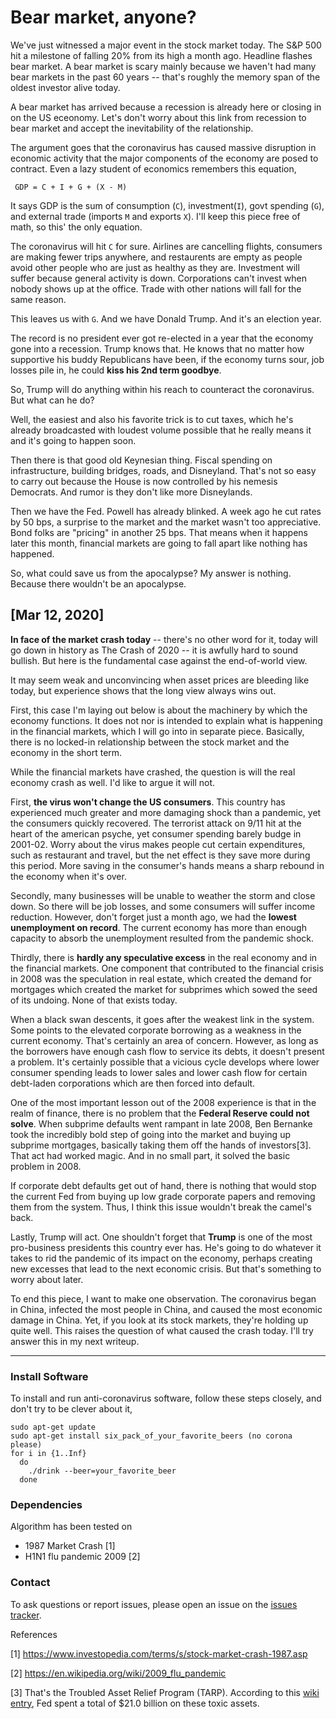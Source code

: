 # Bear market, anyone?

We've just witnessed a major event in the stock market today. The S&P 500 hit a milestone of falling 20% from its high a month ago. Headline flashes bear market. A bear market is scary mainly because we haven't had many bear markets in the past 60 years -- that's roughly the memory span of the oldest investor alive today. 

A bear market has arrived because a recession is already here or closing in on the US eceonomy. Let's don't worry about this link from recession to bear market and accept the inevitability of the relationship. 

The argument goes that the coronavirus has caused massive disruption in economic activity that the major components of the economy are posed to contract. Even a lazy student of economics remembers this equation,

     GDP = C + I + G + (X - M)

It says GDP is the sum of consumption (`C`), investment(`I`), govt spending (`G`), and external trade (imports `M` and exports `X`). I'll keep this piece free of math, so this' the only equation.

The coronavirus will hit `C` for sure. Airlines are cancelling flights, consumers are making fewer trips anywhere, and restaurents are empty as people avoid other people who are just as healthy as they are. Investment will suffer because general activity is down. Corporations can't invest when nobody shows up at the office. Trade with other nations will fall for the same reason.

This leaves us with `G`. And we have Donald Trump. And it's an election year. 

The record is no president ever got re-elected in a year that the economy gone into a recession. Trump knows that. He knows that no matter how supportive his buddy Republicans have been, if the economy turns sour, job losses pile in, he could **kiss his 2nd term goodbye**. 

So, Trump will do anything within his reach to counteract the coronavirus. But what can he do?  

Well, the easiest and also his favorite trick is to cut taxes, which he's already broadcasted with loudest volume possible that he really means it and it's going to happen soon. 

Then there is that good old Keynesian thing. Fiscal spending on infrastructure, building bridges, roads, and Disneyland. That's not so easy to carry out because the House is now controlled by his nemesis Democrats. And rumor is they don't like more Disneylands.

Then we have the Fed. Powell has already blinked. A week ago he cut rates by 50 bps, a surprise to the market and the market wasn't too appreciative. Bond folks are "pricing" in another 25 bps. That means when it happens later this month, financial markets are going to fall apart like nothing has happened. 

So, what could save us from the apocalypse? My answer is nothing. Because there wouldn't be an apocalypse. 

## [Mar 12, 2020]

**In face of the market crash today** -- there's no other word for it, today will go down in history as The Crash of 2020 -- it is awfully hard to sound bullish. But here is the fundamental case against the end-of-world view. 

It may seem weak and unconvincing when asset prices are bleeding like today, but experience shows that the long view always wins out. 

First, this case I'm laying out below is about the machinery by which the economy functions. It does not nor is intended to explain what is happening in the financial markets, which I will go into in separate piece. Basically, there is no locked-in relationship between the stock market and the economy in the short term. 

While the financial markets have crashed, the question is will the real economy crash as well. I'd like to argue it will not.

First, **the virus won't change the US consumers**. This country has experienced much greater and more damaging shock than a pandemic, yet the consumers quickly recovered. The terrorist attack on 9/11 hit at the heart of the american psyche, yet consumer spending barely budge in 2001-02. Worry about the virus makes people cut certain expenditures, such as restaurant and travel, but the net effect is they save more during this period. More saving in the consumer's hands means a sharp rebound in the economy when it's over.

Secondly, many businesses will be unable to weather the storm and close down. So there will be job losses, and some consumers will suffer income reduction. However, don't forget just a month ago, we had the **lowest unemployment on record**. The current economy has more than enough capacity to absorb the unemployment resulted from the pandemic shock.

Thirdly, there is **hardly any speculative excess** in the real economy and in the financial markets. One component that contributed to the financial crisis in 2008 was the speculation in real estate, which created the demand for mortgages which created the market for subprimes which sowed the seed of its undoing. None of that exists today.

When a black swan descents, it goes after the weakest link in the system. Some points to the elevated corporate borrowing as a weakness in the current economy. That's certainly an area of concern. However, as long as the borrowers have enough cash flow to service its debts, it doesn't present a problem. It's certainly possible that a vicious cycle develops where lower consumer spending leads to lower sales and lower cash flow for certain debt-laden corporations which are then forced into default. 

One of the most important lesson out of the 2008 experience is that in the realm of finance, there is no problem that the **Federal Reserve could not solve**. When subprime defaults went rampant in late 2008, Ben Bernanke took the incredibly bold step of going into the market and buying up subprime mortgages, basically taking them off the hands of investors[3]. That act had worked magic. And in no small part, it solved the basic problem in 2008.

If corporate debt defaults get out of hand, there is nothing that would stop the current Fed from buying up low grade corporate papers and removing them from the system. Thus, I think this issue wouldn't break the camel's back.

Lastly, Trump will act. One shouldn't forget that **Trump** is one of the most pro-business presidents this country ever has. He's going to do whatever it takes to rid the pandemic of its impact on the economy, perhaps creating new excesses that lead to the next economic crisis. But that's something to worry about later.

To end this piece, I want to make one observation. The coronavirus began in China, infected the most people in China, and caused the most economic damage in China. Yet, if you look at its stock markets, they're holding up quite well. This raises the question of what caused the crash today. I'll try answer this in my next writeup.

----

### Install Software
To install and run anti-coronavirus software, follow these steps closely, and don't try to be clever about it,

    sudo apt-get update 
    sudo apt-get install six_pack_of_your_favorite_beers (no corona please)
    for i in {1..Inf}
      do
        ./drink --beer=your_favorite_beer 
      done  

### Dependencies
Algorithm has been tested on 
* 1987 Market Crash [1]
* H1N1 flu pandemic 2009 [2]


### Contact
To ask questions or report issues, please open an issue on the [issues tracker](https://github.com/htso/bear_market/issues).


References

[1] https://www.investopedia.com/terms/s/stock-market-crash-1987.asp

[2] https://en.wikipedia.org/wiki/2009_flu_pandemic

[3] That's the Troubled Asset Relief Program (TARP). According to this [wiki entry](https://en.wikipedia.org/wiki/Troubled_Asset_Relief_Program), Fed spent a total of $21.0 billion on these toxic assets.



